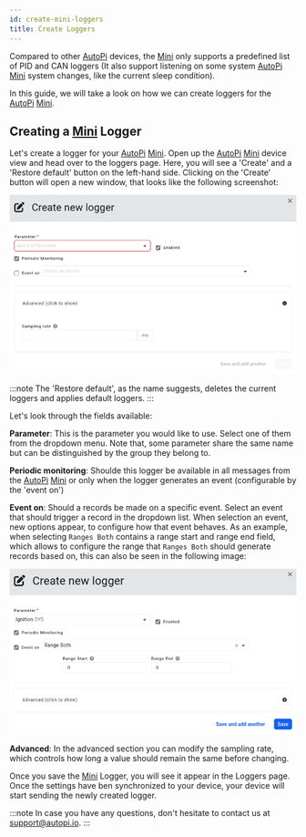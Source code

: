 ```yaml
---
id: create-mini-loggers
title: Create Loggers
---
```


Compared to other [AutoPi](https://www.autopi.io) devices, the [Mini](https://www.autopi.io/hardware/autopi-mini) only supports a predefined list of PID and CAN loggers (It also support listening on some system [AutoPi](https://www.autopi.io) [Mini](https://www.autopi.io/hardware/autopi-mini) system changes, like the current sleep condition).

In this guide, we will take a look on how we can create loggers for the [AutoPi](https://www.autopi.io) [Mini](https://www.autopi.io/hardware/autopi-mini).

## Creating a [Mini](https://www.autopi.io/hardware/autopi-mini) Logger
Let's create a logger for your [AutoPi](https://www.autopi.io) [Mini](https://www.autopi.io/hardware/autopi-mini).
Open up the [AutoPi](https://www.autopi.io) [Mini](https://www.autopi.io/hardware/autopi-mini) device view and head over to the loggers page.
Here, you will see a 'Create' and a 'Restore default' button on the left-hand side.
Clicking on the 'Create' button will open a new window, that looks like the following screenshot:

![Create PID Logger Window](/img/getting_started/autopi_mini/create_mini_loggers/AutoPiMiniLogger.png)

:::note
The 'Restore default', as the name suggests, deletes the current loggers and applies default loggers.
:::

Let's look through the fields available:

**Parameter**: This is the parameter you would like to use.
Select one of them from the dropdown menu.
Note that, some parameter share the same name but can be distinguished by the group they belong to.

**Periodic monitoring**: Shoulde this logger be available in all messages from the [AutoPi](https://www.autopi.io) [Mini](https://www.autopi.io/hardware/autopi-mini) or only when the logger generates an event (configurable by the 'event on')

**Event on**: Should a records be made on a specific event.
Select an event that should trigger a record in the dropdown list.
When selection an event, new options appear, to configure how that event behaves.
As an example, when selecting `Ranges Both` contains a range start and range end field, which allows to configure the range that `Ranges Both` should generate records based on, this can also be seen in the following image:

![Create PID Logger Window](/img/getting_started/autopi_mini/create_mini_loggers/AutoPiMiniLogger2.png)


**Advanced**: In the advanced section you can modify the sampling rate, which controls how long a value should remain the same before changing.

Once you save the [Mini](https://www.autopi.io/hardware/autopi-mini) Logger, you will see it appear in the Loggers page.
Once the settings have ben synchronized to your device, your device will start sending the newly created logger.

:::note
In case you have any questions, don't hesitate to contact us at [support@autopi.io](mailto:support@autopi.io).
:::
